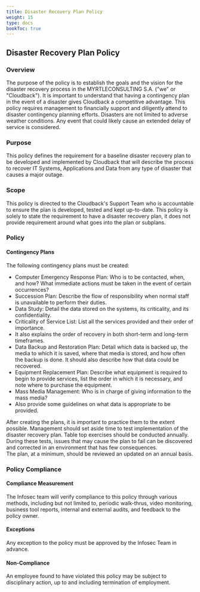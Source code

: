 ```yaml
---
title: Disaster Recovery Plan Policy
weight: 15
type: docs
bookToc: true
---
```


## Disaster Recovery Plan Policy

### Overview

The purpose of the policy is to establish the goals and the vision for the disaster recovery process in the MYRTLECONSULTING S.A. ("we" or "Cloudback"). It is important to understand that having a contingency plan in the event of a disaster gives Cloudback a competitive advantage. This policy requires management to financially support and diligently attend to disaster contingency planning efforts. Disasters are not limited to adverse weather conditions. Any event that could likely cause an extended delay of service is considered.

### Purpose

This policy defines the requirement for a baseline disaster recovery plan to be developed and implemented by Cloudback that will describe the process to recover IT Systems, Applications and Data from any type of disaster that causes a major outage.

### Scope

This policy is directed to the Cloudback's Support Team who is accountable to ensure the plan is developed, tested and kept up-to-date. This policy is solely to state the requirement to have a disaster recovery plan, it does not provide requirement around what goes into the plan or subplans.

### Policy

#### Contingency Plans

The following contingency plans must be created:

 - Computer Emergency Response Plan: Who is to be contacted, when, and how? What immediate actions must be taken in the event of certain occurrences?
 - Succession Plan: Describe the flow of responsibility when normal staff is unavailable to perform their duties.
 - Data Study: Detail the data stored on the systems, its criticality, and its confidentiality.
 - Criticality of Service List: List all the services provided and their order of importance.
 - It also explains the order of recovery in both short-term and long-term timeframes.
 - Data Backup and Restoration Plan: Detail which data is backed up, the media to which it is saved, where that media is stored, and how often the backup is done. It should also describe how that data could be recovered.
 - Equipment Replacement Plan: Describe what equipment is required to begin to provide services, list the order in which it is necessary, and note where to purchase the equipment.
 - Mass Media Management: Who is in charge of giving information to the mass media?
 - Also provide some guidelines on what data is appropriate to be provided.

After creating the plans, it is important to practice them to the extent possible. Management should set aside time to test implementation of the disaster recovery plan. Table top exercises should be conducted annually. During these tests, issues that may cause the plan to fail can be discovered and corrected in an environment that has few consequences. </br>
The plan, at a minimum, should be reviewed an updated on an annual basis.

### Policy Compliance

#### Compliance Measurement

The Infosec team will verify compliance to this policy through various methods, including but not limited to, periodic walk-thrus, video monitoring, business tool reports, internal and external audits, and feedback to the policy owner.

#### Exceptions

Any exception to the policy must be approved by the Infosec Team in advance.

#### Non-Compliance

An employee found to have violated this policy may be subject to disciplinary action, up to and including termination of employment. 
